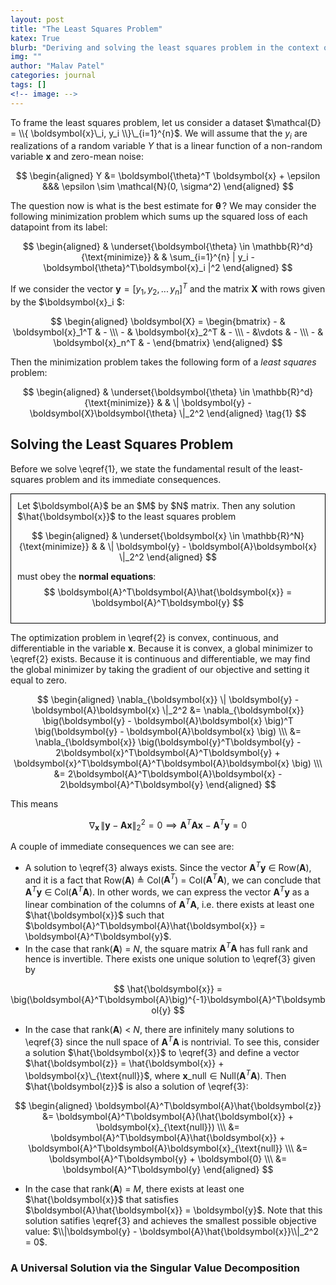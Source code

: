 ```yaml
---
layout: post
title: "The Least Squares Problem"
katex: True
blurb: "Deriving and solving the least squares problem in the context of linear regression"
img: ""
author: "Malav Patel"
categories: journal
tags: []
<!-- image: -->
---
```



To frame the least squares problem, let us consider a dataset $\mathcal{D} =  \\{ \boldsymbol{x}\_i, y_i \\}\_{i=1}^{n}$. We will assume that the $y_i$ are realizations of a random variable $Y$ that is a linear function of a non-random variable $\boldsymbol{x}$ and zero-mean noise:

$$
\begin{aligned}
    Y &= \boldsymbol{\theta}^T \boldsymbol{x} + \epsilon &&& \epsilon \sim \mathcal{N}(0, \sigma^2)
\end{aligned}
$$

The question now is what is the best estimate for $\boldsymbol{\theta}\,$? We may consider the following minimization problem which sums up the squared loss of each datapoint from its label:


$$
\begin{aligned}
& \underset{\boldsymbol{\theta} \in \mathbb{R}^d}{\text{minimize}}
& & \sum_{i=1}^{n} | y_i - \boldsymbol{\theta}^T\boldsymbol{x}_i |^2 
\end{aligned} 
$$

If we consider the vector $\boldsymbol{y} = [y_1,\, y_2,\, ...\, y_n]^T$ and the matrix $\boldsymbol{X}$ with rows given by the $\boldsymbol{x}_i $:

$$
\begin{aligned}
    \boldsymbol{X} = \begin{bmatrix}
    - & \boldsymbol{x}_1^T & -  \\\ 
    - & \boldsymbol{x}_2^T & -  \\\ 
    - &\vdots & - \\\ 
    - & \boldsymbol{x}_n^T & -
\end{bmatrix}
\end{aligned}
$$

Then the minimization problem takes the following form of a $\textit{least squares}$ problem:

$$
\begin{aligned}
& \underset{\boldsymbol{\theta} \in \mathbb{R}^d}{\text{minimize}}
& & \| \boldsymbol{y} - \boldsymbol{X}\boldsymbol{\theta} \|_2^2 
\end{aligned} \tag{1}
$$

## Solving the Least Squares Problem

Before we solve \eqref{1}, we state the fundamental result of the least-squares problem and its immediate consequences.

<div style="border: 1px solid black; padding: 10px;">
  Let $\boldsymbol{A}$ be an $M$ by $N$ matrix. Then any solution $\hat{\boldsymbol{x}}$ to the least squares problem

  $$
  \begin{aligned}
  & \underset{\boldsymbol{x} \in \mathbb{R}^N}{\text{minimize}}
  & & \| \boldsymbol{y} - \boldsymbol{A}\boldsymbol{x} \|_2^2 
  \end{aligned}
  $$

  must obey the $\textbf{normal equations}$:
  $$
  \boldsymbol{A}^T\boldsymbol{A}\hat{\boldsymbol{x}} = \boldsymbol{A}^T\boldsymbol{y}
  $$
</div>

The optimization problem in \eqref{2} is convex, continuous, and differentiable in the variable $\boldsymbol{x}$. Because it is convex, a global minimizer to \eqref{2} exists. Because it is continuous and differentiable, we may find the global minimizer by taking the gradient of our objective and setting it equal to zero.

$$
\begin{aligned}
 \nabla_{\boldsymbol{x}}  \| \boldsymbol{y} - \boldsymbol{A}\boldsymbol{x} \|_2^2 &= \nabla_{\boldsymbol{x}} \big(\boldsymbol{y} - \boldsymbol{A}\boldsymbol{x} \big)^T \big(\boldsymbol{y} - \boldsymbol{A}\boldsymbol{x} \big) \\\ 
 &= \nabla_{\boldsymbol{x}} \big(\boldsymbol{y}^T\boldsymbol{y} - 2\boldsymbol{x}^T\boldsymbol{A}^T\boldsymbol{y} + \boldsymbol{x}^T\boldsymbol{A}^T\boldsymbol{A}\boldsymbol{x} \big) \\\ 
 &= 2\boldsymbol{A}^T\boldsymbol{A}\boldsymbol{x} - 2\boldsymbol{A}^T\boldsymbol{y} 
\end{aligned}
$$

This means

$$
  \nabla_{\boldsymbol{x}} \,  \| \boldsymbol{y} - \boldsymbol{A}\boldsymbol{x} \|_2^2 = 0 \implies \boldsymbol{A}^T\boldsymbol{A}\boldsymbol{x} - \boldsymbol{A}^T\boldsymbol{y} = 0
$$

A couple of immediate consequences we can see are:

<!-- $$
\begin{itemize} -->
- A solution to \eqref{3} always exists. Since the vector $\boldsymbol{A}^T\boldsymbol{y}$ $\in$ Row($\boldsymbol{A}$), and it is a fact that Row($\boldsymbol{A}$) $\triangleq$ Col($\boldsymbol{A}^T$) = Col($\boldsymbol{A}^T\boldsymbol{A}$), we can conclude that $\boldsymbol{A}^T\boldsymbol{y}$ $\in$ Col($\boldsymbol{A}^T\boldsymbol{A}$). In other words, we can express the vector $\boldsymbol{A}^T\boldsymbol{y}$ as a linear combination of the columns of $\boldsymbol{A}^T\boldsymbol{A}$, i.e. there exists at least one $\hat{\boldsymbol{x}}$ such that $\boldsymbol{A}^T\boldsymbol{A}\hat{\boldsymbol{x}} = \boldsymbol{A}^T\boldsymbol{y}$.
- In the case that rank($\boldsymbol{A}$) = $N$, the square matrix $\boldsymbol{A}^T\boldsymbol{A}$ has full rank and hence is invertible. There exists one unique solution to \eqref{3} given by 

$$
\hat{\boldsymbol{x}} = \big(\boldsymbol{A}^T\boldsymbol{A}\big)^{-1}\boldsymbol{A}^T\boldsymbol{y}
$$

- In the case that rank($\boldsymbol{A}$) $<$ $N$, there are infinitely many solutions to \eqref{3} since the null space of $\boldsymbol{A}^T\boldsymbol{A}$ is nontrivial. To see this, consider a solution $\hat{\boldsymbol{x}}$ to \eqref{3} and define a vector $\hat{\boldsymbol{z}} = \hat{\boldsymbol{x}} + \boldsymbol{x}\_{\text{null}}$, where $\boldsymbol{x}\_{\text{null}} \in \text{Null}(\boldsymbol{A}^T\boldsymbol{A})$. Then $\hat{\boldsymbol{z}}$ is also a solution of \eqref{3}:

$$
\begin{aligned}
    \boldsymbol{A}^T\boldsymbol{A}\hat{\boldsymbol{z}} &= \boldsymbol{A}^T\boldsymbol{A}(\hat{\boldsymbol{x}} + \boldsymbol{x}_{\text{null}}) \\\ 
    &= \boldsymbol{A}^T\boldsymbol{A}\hat{\boldsymbol{x}} + \boldsymbol{A}^T\boldsymbol{A}\boldsymbol{x}_{\text{null}} \\\ 
    &= \boldsymbol{A}^T\boldsymbol{y} + \boldsymbol{0} \\\ 
    &= \boldsymbol{A}^T\boldsymbol{y}
\end{aligned}
$$

- In the case that rank($\boldsymbol{A}$) = $M$, there exists at least one $\hat{\boldsymbol{x}}$ that satisfies $\boldsymbol{A}\hat{\boldsymbol{x}} = \boldsymbol{y}$. Note that this solution satifies \eqref{3} and achieves the smallest possible objective value: $\\|\boldsymbol{y} - \boldsymbol{A}\hat{\boldsymbol{x}}\\|_2^2 = 0$.
<!-- \end{itemize}
$$ -->

### A Universal Solution via the Singular Value Decomposition

